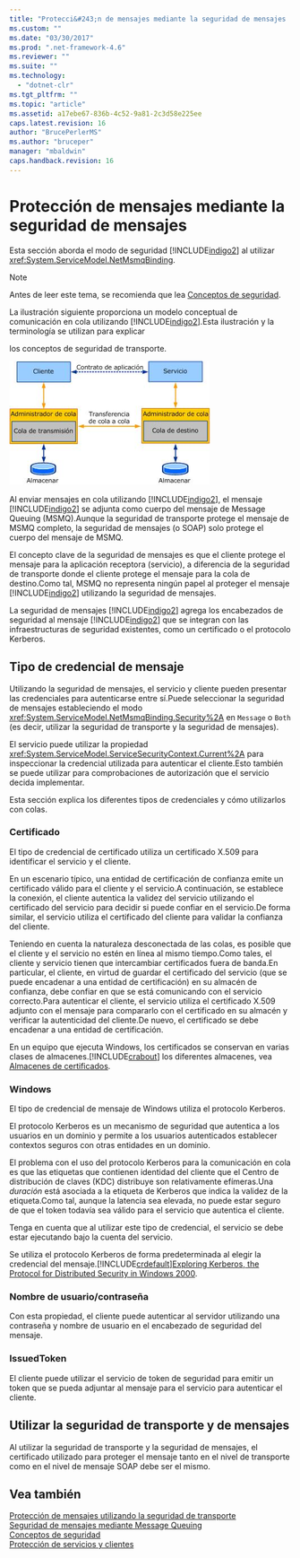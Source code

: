 ```yaml
---
title: "Protecci&#243;n de mensajes mediante la seguridad de mensajes | Microsoft Docs"
ms.custom: ""
ms.date: "03/30/2017"
ms.prod: ".net-framework-4.6"
ms.reviewer: ""
ms.suite: ""
ms.technology: 
  - "dotnet-clr"
ms.tgt_pltfrm: ""
ms.topic: "article"
ms.assetid: a17ebe67-836b-4c52-9a81-2c3d58e225ee
caps.latest.revision: 16
author: "BrucePerlerMS"
ms.author: "bruceper"
manager: "mbaldwin"
caps.handback.revision: 16
---
```

# Protecci&#243;n de mensajes mediante la seguridad de mensajes
Esta sección aborda el modo de seguridad [!INCLUDE[indigo2](../../../../includes/indigo2-md.md)] al utilizar <xref:System.ServiceModel.NetMsmqBinding>.  
  
> [!NOTE]
>  Antes de leer este tema, se recomienda que lea [Conceptos de seguridad](../../../../docs/framework/wcf/feature-details/security-concepts.md).  
  
 La ilustración siguiente proporciona un modelo conceptual de comunicación en cola utilizando [!INCLUDE[indigo2](../../../../includes/indigo2-md.md)].Esta ilustración y la terminología se utilizan para explicar  
  
 los conceptos de seguridad de transporte.  
  
 ![Diagrama de aplicaciones puestas en cola](../../../../docs/framework/wcf/feature-details/media/distributed-queue-figure.jpg "Distributed\-Queue\-Figure")  
  
 Al enviar mensajes en cola utilizando [!INCLUDE[indigo2](../../../../includes/indigo2-md.md)], el mensaje [!INCLUDE[indigo2](../../../../includes/indigo2-md.md)] se adjunta como cuerpo del mensaje de Message Queuing \(MSMQ\).Aunque la seguridad de transporte protege el mensaje de MSMQ completo, la seguridad de mensajes \(o SOAP\) solo protege el cuerpo del mensaje de MSMQ.  
  
 El concepto clave de la seguridad de mensajes es que el cliente protege el mensaje para la aplicación receptora \(servicio\), a diferencia de la seguridad de transporte donde el cliente protege el mensaje para la cola de destino.Como tal, MSMQ no representa ningún papel al proteger el mensaje [!INCLUDE[indigo2](../../../../includes/indigo2-md.md)] utilizando la seguridad de mensajes.  
  
 La seguridad de mensajes [!INCLUDE[indigo2](../../../../includes/indigo2-md.md)] agrega los encabezados de seguridad al mensaje [!INCLUDE[indigo2](../../../../includes/indigo2-md.md)] que se integran con las infraestructuras de seguridad existentes, como un certificado o el protocolo Kerberos.  
  
## Tipo de credencial de mensaje  
 Utilizando la seguridad de mensajes, el servicio y cliente pueden presentar las credenciales para autenticarse entre sí.Puede seleccionar la seguridad de mensajes estableciendo el modo <xref:System.ServiceModel.NetMsmqBinding.Security%2A> en `Message` o `Both` \(es decir, utilizar la seguridad de transporte y la seguridad de mensajes\).  
  
 El servicio puede utilizar la propiedad <xref:System.ServiceModel.ServiceSecurityContext.Current%2A> para inspeccionar la credencial utilizada para autenticar el cliente.Esto también se puede utilizar para comprobaciones de autorización que el servicio decida implementar.  
  
 Esta sección explica los diferentes tipos de credenciales y cómo utilizarlos con colas.  
  
### Certificado  
 El tipo de credencial de certificado utiliza un certificado X.509 para identificar el servicio y el cliente.  
  
 En un escenario típico, una entidad de certificación de confianza emite un certificado válido para el cliente y el servicio.A continuación, se establece la conexión, el cliente autentica la validez del servicio utilizando el certificado del servicio para decidir si puede confiar en el servicio.De forma similar, el servicio utiliza el certificado del cliente para validar la confianza del cliente.  
  
 Teniendo en cuenta la naturaleza desconectada de las colas, es posible que el cliente y el servicio no estén en línea al mismo tiempo.Como tales, el cliente y servicio tienen que intercambiar certificados fuera de banda.En particular, el cliente, en virtud de guardar el certificado del servicio \(que se puede encadenar a una entidad de certificación\) en su almacén de confianza, debe confiar en que se está comunicando con el servicio correcto.Para autenticar el cliente, el servicio utiliza el certificado X.509 adjunto con el mensaje para compararlo con el certificado en su almacén y verificar la autenticidad del cliente.De nuevo, el certificado se debe encadenar a una entidad de certificación.  
  
 En un equipo que ejecuta Windows, los certificados se conservan en varias clases de almacenes.[!INCLUDE[crabout](../../../../includes/crabout-md.md)] los diferentes almacenes, vea [Almacenes de certificados](http://go.microsoft.com/fwlink/?LinkId=87787).  
  
### Windows  
 El tipo de credencial de mensaje de Windows utiliza el protocolo Kerberos.  
  
 El protocolo Kerberos es un mecanismo de seguridad que autentica a los usuarios en un dominio y permite a los usuarios autenticados establecer contextos seguros con otras entidades en un dominio.  
  
 El problema con el uso del protocolo Kerberos para la comunicación en cola es que las etiquetas que contienen identidad del cliente que el Centro de distribución de claves \(KDC\) distribuye son relativamente efímeras.Una *duración* está asociada a la etiqueta de Kerberos que indica la validez de la etiqueta.Como tal, aunque la latencia sea elevada, no puede estar seguro de que el token todavía sea válido para el servicio que autentica el cliente.  
  
 Tenga en cuenta que al utilizar este tipo de credencial, el servicio se debe estar ejecutando bajo la cuenta del servicio.  
  
 Se utiliza el protocolo Kerberos de forma predeterminada al elegir la credencial del mensaje.[!INCLUDE[crdefault](../../../../includes/crdefault-md.md)][Exploring Kerberos, the Protocol for Distributed Security in Windows 2000](http://go.microsoft.com/fwlink/?LinkId=87790).  
  
### Nombre de usuario\/contraseña  
 Con esta propiedad, el cliente puede autenticar al servidor utilizando una contraseña y nombre de usuario en el encabezado de seguridad del mensaje.  
  
### IssuedToken  
 El cliente puede utilizar el servicio de token de seguridad para emitir un token que se pueda adjuntar al mensaje para el servicio para autenticar el cliente.  
  
## Utilizar la seguridad de transporte y de mensajes  
 Al utilizar la seguridad de transporte y la seguridad de mensajes, el certificado utilizado para proteger el mensaje tanto en el nivel de transporte como en el nivel de mensaje SOAP debe ser el mismo.  
  
## Vea también  
 [Protección de mensajes utilizando la seguridad de transporte](../../../../docs/framework/wcf/feature-details/securing-messages-using-transport-security.md)   
 [Seguridad de mensajes mediante Message Queuing](../../../../docs/framework/wcf/samples/message-security-over-message-queuing.md)   
 [Conceptos de seguridad](../../../../docs/framework/wcf/feature-details/security-concepts.md)   
 [Protección de servicios y clientes](../../../../docs/framework/wcf/feature-details/securing-services-and-clients.md)